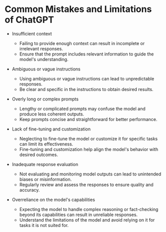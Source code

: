 # Common Mistakes and Limitations of ChatGPT

- Insufficient context

  - Failing to provide enough context can result in incomplete or irrelevant responses.
  - Ensure that the prompt includes relevant information to guide the model's understanding.

- Ambiguous or vague instructions

  - Using ambiguous or vague instructions can lead to unpredictable responses.
  - Be clear and specific in the instructions to obtain desired results.

- Overly long or complex prompts

  - Lengthy or complicated prompts may confuse the model and produce less coherent outputs.
  - Keep prompts concise and straightforward for better performance.

- Lack of fine-tuning and customization

  - Neglecting to fine-tune the model or customize it for specific tasks can limit its effectiveness.
  - Fine-tuning and customization help align the model's behavior with desired outcomes.

- Inadequate response evaluation

  - Not evaluating and monitoring model outputs can lead to unintended biases or misinformation.
  - Regularly review and assess the responses to ensure quality and accuracy.

- Overreliance on the model's capabilities

  - Expecting the model to handle complex reasoning or fact-checking beyond its capabilities can result in unreliable responses.
  - Understand the limitations of the model and avoid relying on it for tasks it is not suited for.
